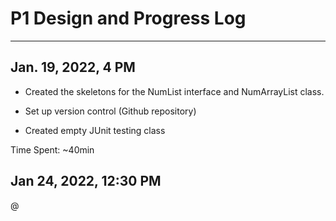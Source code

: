 # P1 Design and Progress Log

---

## Jan. 19, 2022, 4 PM

- Created the skeletons for the NumList interface and NumArrayList class.

- Set up version control (Github repository)

- Created empty JUnit testing class

Time Spent: ~40min

## Jan 24, 2022, 12:30 PM

@
